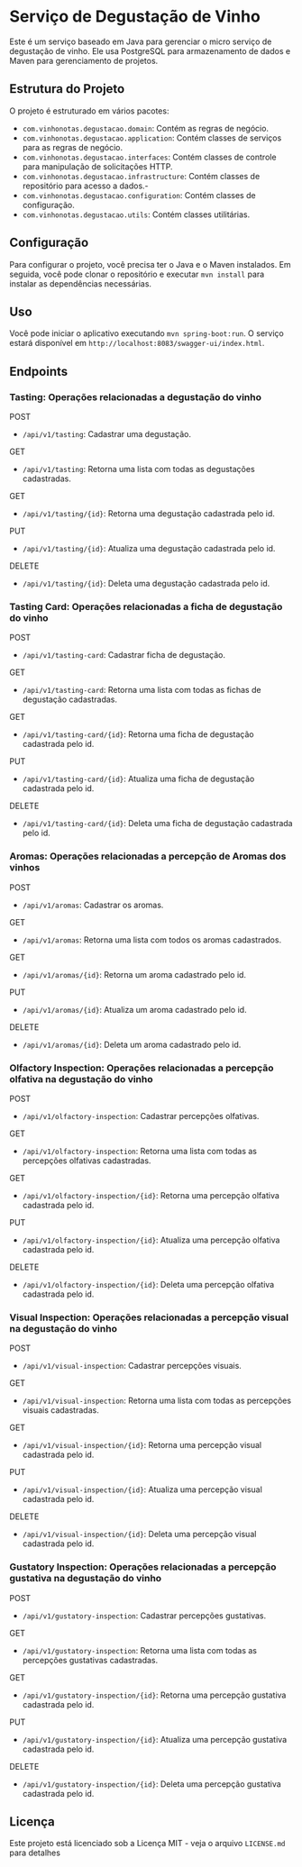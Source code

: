 # Serviço de Degustação de Vinho

Este é um serviço baseado em Java para gerenciar o micro serviço de degustação de vinho. Ele usa PostgreSQL para armazenamento de dados e Maven para gerenciamento de projetos.

## Estrutura do Projeto

O projeto é estruturado em vários pacotes:
- `com.vinhonotas.degustacao.domain`: Contém as regras de negócio.
- `com.vinhonotas.degustacao.application`: Contém classes de serviços para as regras de negócio.
- `com.vinhonotas.degustacao.interfaces`: Contém classes de controle para manipulação de solicitações HTTP.
- `com.vinhonotas.degustacao.infrastructure`: Contém classes de repositório para acesso a dados.-
- `com.vinhonotas.degustacao.configuration`: Contém classes de configuração.
- `com.vinhonotas.degustacao.utils`: Contém classes utilitárias.

## Configuração

Para configurar o projeto, você precisa ter o Java e o Maven instalados. Em seguida, você pode clonar o repositório e executar `mvn install` para instalar as dependências necessárias.

## Uso

Você pode iniciar o aplicativo executando `mvn spring-boot:run`. O serviço estará disponível em `http://localhost:8083/swagger-ui/index.html`.

## Endpoints

### Tasting: Operações relacionadas a degustação do vinho

POST
- `/api/v1/tasting`: Cadastrar uma degustação.

GET
- `/api/v1/tasting`: Retorna uma lista com todas as degustações cadastradas.

GET
- `/api/v1/tasting/{id}`: Retorna uma degustação cadastrada pelo id.

PUT
- `/api/v1/tasting/{id}`: Atualiza uma degustação cadastrada pelo id.

DELETE
- `/api/v1/tasting/{id}`: Deleta uma degustação cadastrada pelo id.

### Tasting Card: Operações relacionadas a ficha de degustação do vinho

POST
- `/api/v1/tasting-card`: Cadastrar ficha de degustação.

GET
- `/api/v1/tasting-card`: Retorna uma lista com todas as fichas de degustação cadastradas.

GET
- `/api/v1/tasting-card/{id}`: Retorna uma ficha de degustação cadastrada pelo id.

PUT
- `/api/v1/tasting-card/{id}`: Atualiza uma ficha de degustação cadastrada pelo id.

DELETE
- `/api/v1/tasting-card/{id}`: Deleta uma ficha de degustação cadastrada pelo id.

### Aromas: Operações relacionadas a percepção de Aromas dos vinhos

POST
- `/api/v1/aromas`: Cadastrar os aromas.

GET
- `/api/v1/aromas`: Retorna uma lista com todos os aromas cadastrados.

GET
- `/api/v1/aromas/{id}`: Retorna um aroma cadastrado pelo id.

PUT
- `/api/v1/aromas/{id}`: Atualiza um aroma cadastrado pelo id.

DELETE
- `/api/v1/aromas/{id}`: Deleta um aroma cadastrado pelo id.

### Olfactory Inspection: Operações relacionadas a percepção olfativa na degustação do vinho

POST
- `/api/v1/olfactory-inspection`: Cadastrar percepções olfativas.

GET
- `/api/v1/olfactory-inspection`: Retorna uma lista com todas as percepções olfativas cadastradas.

GET
- `/api/v1/olfactory-inspection/{id}`: Retorna uma percepção olfativa cadastrada pelo id.

PUT
- `/api/v1/olfactory-inspection/{id}`: Atualiza uma percepção olfativa cadastrada pelo id.

DELETE
- `/api/v1/olfactory-inspection/{id}`: Deleta uma percepção olfativa cadastrada pelo id.

### Visual Inspection: Operações relacionadas a percepção visual na degustação do vinho

POST
- `/api/v1/visual-inspection`: Cadastrar percepções visuais.

GET
- `/api/v1/visual-inspection`: Retorna uma lista com todas as percepções visuais cadastradas.

GET
- `/api/v1/visual-inspection/{id}`: Retorna uma percepção visual cadastrada pelo id.

PUT
- `/api/v1/visual-inspection/{id}`: Atualiza uma percepção visual cadastrada pelo id.

DELETE
- `/api/v1/visual-inspection/{id}`: Deleta uma percepção visual cadastrada pelo id.

### Gustatory Inspection: Operações relacionadas a percepção gustativa na degustação do vinho

POST
- `/api/v1/gustatory-inspection`: Cadastrar percepções gustativas.

GET
- `/api/v1/gustatory-inspection`: Retorna uma lista com todas as percepções gustativas cadastradas.

GET
- `/api/v1/gustatory-inspection/{id}`: Retorna uma percepção gustativa cadastrada pelo id.

PUT
- `/api/v1/gustatory-inspection/{id}`: Atualiza uma percepção gustativa cadastrada pelo id.

DELETE
- `/api/v1/gustatory-inspection/{id}`: Deleta uma percepção gustativa cadastrada pelo id.

## Licença

Este projeto está licenciado sob a Licença MIT - veja o arquivo `LICENSE.md` para detalhes